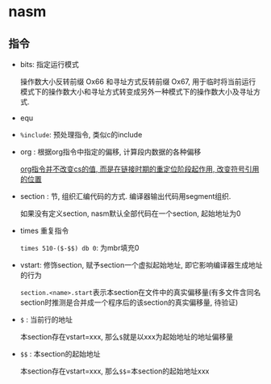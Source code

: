 # nasm
## 指令
- bits: 指定运行模式

	操作数大小反转前缀 Ox66 和寻址方式反转前缀 Ox67, 用于临时将当前运行模式下的操作数大小和寻址方式转变成另外一种模式下的操作数大小及寻址方式.
- equ
- `%include`: 预处理指令, 类似c的include
- org : 根据org指令中指定的偏移, 计算段内数据的各种偏移

	[org指令并不改变cs的值, 而是在链接时期的重定位阶段起作用, 改变符号引用的位置](https://www.cnblogs.com/yangwindsor/p/3336681.html)
- section : 节, 组织汇编代码的方式. 编译器输出代码用segment组织.

	如果没有定义section, nasm默认全部代码在一个section, 起始地址为0
- times 重复指令

	`times 510-($-$$) db 0`: 为mbr填充0
- vstart: 修饰section, 赋予section一个虚拟起始地址, 即它影响编译器生成地址的行为
	
	`section.<name>.start`表示本section在文件中的真实偏移量(有多文件含同名section时推测是合并成一个程序后的该section的真实偏移量, 待验证)
- `$` : 当前行的地址

	本section存在vstart=xxx, 那么`$`就是以xxx为起始地址的地址偏移量
- `$$` : 本section的起始地址

	本section存在vstart=xxx, 那么`$$`=本section的起始地址xxx